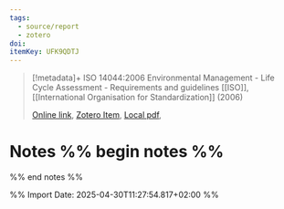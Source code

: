 ```yaml
---
tags:
  - source/report
  - zotero
doi: 
itemKey: UFK9QDTJ
---
```

>[!metadata]+
> ISO 14044:2006 Environmental Management - Life Cycle Assessment - Requirements and guidelines
> [[ISO]], 
> [[International Organisation for Standardization]] (2006)
> 
> [Online link](), [Zotero Item](zotero://select/library/items/UFK9QDTJ), [Local pdf](file://C:/Users/aburg/Documents/references/zotero/storage/U4JZJ4R6/_ISO14044_ENG.pdf), 

# Notes %% begin notes %%

%% end notes %%




%% Import Date: 2025-04-30T11:27:54.817+02:00 %%
